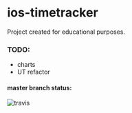 # ios-timetracker
Project created for educational purposes.

### TODO:
- charts
- UT refactor

#### master branch status:

![travis](https://travis-ci.org/szysz3/ios-timetracker.svg?branch=master)


